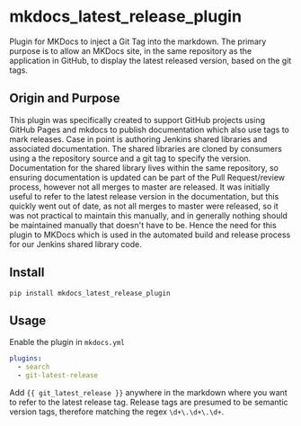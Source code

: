 # mkdocs_latest_release_plugin

Plugin for MKDocs to inject a Git Tag into the markdown. The primary purpose is to allow an MKDocs site, in the same repository as the application in GitHub, to display the latest released version, based on the git tags. 

## Origin and Purpose

This plugin was specifically created to support GitHub projects using GitHub Pages and mkdocs to publish documentation which also use tags to mark releases. Case in point is authoring Jenkins shared libraries and associated documentation. The shared libraries are cloned by consumers using a the repository source and a git tag to specify the version. Documentation for the shared library lives within the same repository, so ensuring documentation is updated can be part of the Pull Request/review process, however not all merges to master are released. It was initially useful to refer to the latest release version in the documentation, but this quickly went out of date, as not all merges to master were released, so it was not practical to maintain this manually, and in generally nothing should be maintained manually that doesn't have to be. Hence the need for this plugin to MKDocs which is used in the automated build and release process for our Jenkins shared library code.    

## Install

`pip install mkdocs_latest_release_plugin`

## Usage

Enable the plugin in `mkdocs.yml`

```yaml
plugins:
  - search
  - git-latest-release
```

Add `{{ git_latest_release }}` anywhere in the markdown where you want to refer to the latest release tag. Release tags are presumed to be semantic version tags, therefore matching the regex `\d+\.\d+\.\d+`.  
